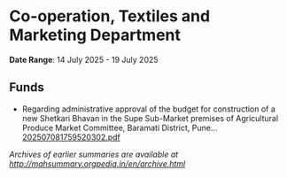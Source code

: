 # Co-operation, Textiles and Marketing Department

**Date Range**: 14 July 2025 - 19 July 2025


## Funds
- Regarding administrative approval of the budget for construction of a new Shetkari Bhavan in the Supe Sub-Market premises of Agricultural Produce Market Committee, Baramati District, Pune...\
  [202507081759520302.pdf](https://gr.maharashtra.gov.in/Site/Upload/Government%20Resolutions/English/202507081759520302.pdf)


*Archives of earlier summaries are available at http://mahsummary.orgpedia.in/en/archive.html*